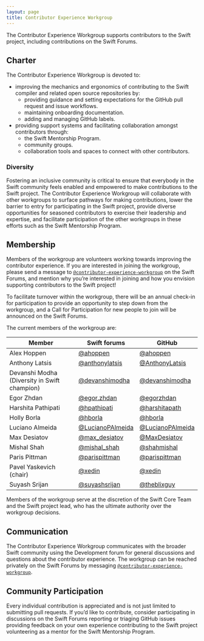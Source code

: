```yaml
---
layout: page
title: Contributor Experience Workgroup
---
```


The Contributor Experience Workgroup supports contributors to the Swift project, including contributions on the Swift Forums.

## Charter

The Contributor Experience Workgroup is devoted to:
- improving the mechanics and ergonomics of contributing to the Swift compiler and related open source repositories by:
  - providing guidance and setting expectations for the GitHub pull request and issue workflows.
  - maintaining onboarding documentation.
  - adding and managing GitHub labels.
- providing support systems and facilitating collaboration amongst contributors through:
  - the Swift Mentorship Program.
  - community groups.
  - collaboration tools and spaces to connect with other contributors.

### Diversity

Fostering an inclusive community is critical to ensure that everybody in the Swift community feels enabled and empowered to make contributions to the Swift project. The Contributor Experience Workgroup will collaborate with other workgroups to surface pathways for making contributions, lower the barrier to entry for participating in the Swift project, provide diverse opportunities for seasoned contributors to exercise their leadership and expertise, and facilitate participation of the other workgroups in these efforts such as the Swift Mentorship Program.


## Membership
Members of the workgroup are volunteers working towards improving the contributor experience. If you are interested in joining the workgroup, please send a message to [`@contributor-experience-workgroup`](https://forums.swift.org/g/contributor-experience-workgroup) on the Swift Forums, and mention why you’re interested in joining and how you envision supporting contributors to the Swift project!

To facilitate turnover within the workgroup, there will be an annual check-in for participation to provide an opportunity to step down from the workgroup, and a Call for Participation for new people to join will be announced on the Swift Forums.

The current members of the workgroup are:

<table>
  <thead>
    <tr>
      <th>Member</th>
      <th>Swift forums</th>
      <th>GitHub</th>
    </tr>
  </thead>
  <tbody>
    <tr>
      <td>Alex Hoppen</td>
      <td><a href="https://forums.swift.org/u/ahoppen">@ahoppen</a></td>
      <td><a href="https://github.com/ahoppen">@ahoppen</a></td>
    </tr>
    <tr>
      <td>Anthony Latsis</td>
      <td><a href="https://forums.swift.org/u/anthonylatsis">@anthonylatsis</a></td>
      <td><a href="https://github.com/AnthonyLatsis">@AnthonyLatsis</a></td>
    </tr>
    <tr>
      <td>Devanshi Modha (Diversity in Swift champion)</td>
      <td><a href="https://forums.swift.org/u/devanshimodha">@devanshimodha</a></td>
      <td><a href="https://github.com/devanshimodha">@devanshimodha</a></td>
    </tr>
    <tr>
      <td>Egor Zhdan</td>
      <td><a href="https://forums.swift.org/u/egor.zhdan">@egor.zhdan</a></td>
      <td><a href="https://github.com/egorzhdan">@egorzhdan</a></td>
    </tr>
    <tr>
      <td>Harshita Pathipati</td>
      <td><a href="https://forums.swift.org/u/hpathipati">@hpathipati</a></td>
      <td><a href="https://github.com/harshitapath">@harshitapath</a></td>
    </tr>
    <tr>
      <td>Holly Borla</td>
      <td><a href="https://forums.swift.org/u/hborla">@hborla</a></td>
      <td><a href="https://github.com/hborla">@hborla</a></td>
    </tr>
    <tr>
      <td>Luciano Almeida</td>
      <td><a href="https://forums.swift.org/u/LucianoPAlmeida">@LucianoPAlmeida</a></td>
      <td><a href="https://github.com/LucianoPAlmeida">@LucianoPAlmeida</a></td>
    </tr>
    <tr>
      <td>Max Desiatov</td>
      <td><a href="https://forums.swift.org/u/max_desiatov">@max_desiatov</a></td>
      <td><a href="https://github.com/MaxDesiatov">@MaxDesiatov</a></td>
    </tr>
    <tr>
      <td>Mishal Shah</td>
      <td><a href="https://forums.swift.org/u/mishal_shah">@mishal_shah</a></td>
      <td><a href="https://github.com/shahmishal">@shahmishal</a></td>
    </tr>
    <tr>
      <td>Paris Pittman</td>
      <td><a href="https://forums.swift.org/u/parispittman">@parispittman</a></td>
      <td><a href="https://github.com/parispittman">@parispittman</a></td>
    </tr>
    <tr>
      <td>Pavel Yaskevich (chair)</td>
      <td><a href="https://forums.swift.org/u/xedin">@xedin</a></td>
      <td><a href="https://github.com/xedin">@xedin</a></td>
    </tr>
    <tr>
      <td>Suyash Srijan</td>
      <td><a href="https://forums.swift.org/u/suyashsrijan">@suyashsrijan</a></td>
      <td><a href="https://github.com/theblixguy">@theblixguy</a></td>
    </tr>
  </tbody>
</table>

Members of the workgroup serve at the discretion of the Swift Core Team and the Swift project lead, who has the ultimate authority over the workgroup decisions.


## Communication

The Contributor Experience Workgroup communicates with the broader Swift community using the Development forum for general discussions and questions about the contributor experience. The workgroup can be reached privately on the Swift Forums by messaging [`@contributor-experience-workgroup`](https://forums.swift.org/g/contributor-experience-workgroup).

## Community Participation

Every individual contribution is appreciated and is not just limited to submitting pull requests. If you’d like to contribute, consider participating in discussions on the Swift Forums reporting or triaging GitHub issues providing feedback on your own experience contributing to the Swift project volunteering as a mentor for the Swift Mentorship Program.
